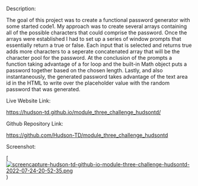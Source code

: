 Description:

The goal of this project was to create a functional password generator with some started code1. My approach was to create several arrays containing all of the possible characters that could comprise the password. Once the arrays were established I had to set up a series of window prompts that essentially return a true or false. Each input that is selected and returns true adds more characters to a seperate concatenated array that will be the character pool for the password. At the conclusion of the prompts a function taking advantage of a for loop and the built-in Math object puts a password together based on the chosen length. Lastly, and also instantaneously, the generated password takes advantage of the text area id in the HTML to write over the placeholder value with the random password that was generated.

Live Website Link:

https://hudson-td.github.io/module_three_challenge_hudsontd/


Github Repository Link:

https://github.com/Hudson-TD/module_three_challenge_hudsontd


Screenshot:

[[![screencapture-hudson-td-github-io-module-three-challenge-hudsontd-2022-07-24-20-52-35.png](https://i.postimg.cc/Bbs41Yc7/screencapture-hudson-td-github-io-module-three-challenge-hudsontd-2022-07-24-20-52-35.png)](https://postimg.cc/TLkZzcsn))